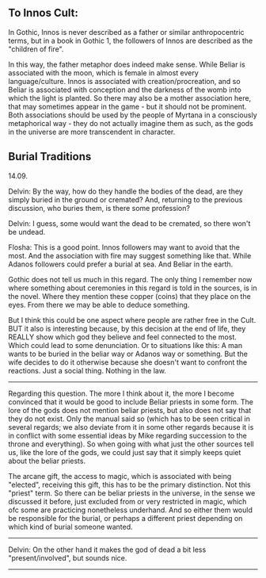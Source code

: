 
## To Innos Cult:

In Gothic, Innos is never described as a father or similar anthropocentric terms, but in a book in Gothic 1, the followers of Innos are described as the "children of fire".

In this way, the father metaphor does indeed make sense. While Beliar is associated with the moon, which is female in almost every language/culture. Innos is associated with creation/procreation, and so Beliar is associated with conception and the darkness of the womb into which the light is planted. So there may also be a mother association here, that may sometimes appear in the game - but it should not be prominent. Both associations should be used by the people of Myrtana in a consciously metaphorical way - they do not actually imagine them as such, as the gods in the universe are more transcendent in character.





## Burial Traditions

14.09.

Delvin: By the way, how do they handle the bodies of the dead, are they simply buried in the ground or cremated? And, returning to the previous discussion, who buries them, is there some profession?

Delvin: I guess, some would want the dead to be cremated, so there won't be undead.

Flosha: This is a good point. Innos followers may want to avoid that the most.
And the association with fire may suggest something like that.
While Adanos followers could prefer a burial at sea.
And Beliar in the earth.

Gothic does not tell us much in this regard. The only thing I remember now where something about ceremonies in this regard is told in the sources, is in the novel. Where they mention these copper (coins) that they place on the eyes.
From there we may be able to deduce something.

But I think this could be one aspect where people are rather free in the Cult. BUT it also is interesting because, by this decision at the end of life, they REALLY show which god they believe and feel connected to the most.
Which could lead to some denunciation.
Or to situations like this: A man wants to be buried in the beliar way or Adanos way or something. But the wife decides to do it otherwise because she doesn't want to confront the reactions.
Just a social thing. Nothing in the law.

---

Regarding this question. The more I think about it, the more I become convinced that it would be good to include Beliar priests in some form. The lore of the gods does not mention beliar priests, but also does not say that they do not exist. Only the manual said so (which has to be seen critical in several regards; we also deviate from it in some other regards because it is in conflict with some essential ideas by Mike regarding succession to the throne and everything). So when going with what just the other sources tell us, like the lore of the gods, we could just say that it simply keeps quiet about the beliar priests.

The arcane gift, the access to magic, which is associated with being "elected", receiving this gift, this has to be the primary distinction.
Not this "priest" term.
So there can be beliar priests in the universe, in the sense we discussed it before, just excluded from or very restricted in magic, which ofc some are practicing nonetheless underhand.
And so either them would be responsible for the burial, or perhaps a different priest depending on which kind of burial someone wanted.

---

Delvin: On the other hand it makes the god of dead a bit less "present/involved", but sounds nice.

---

















